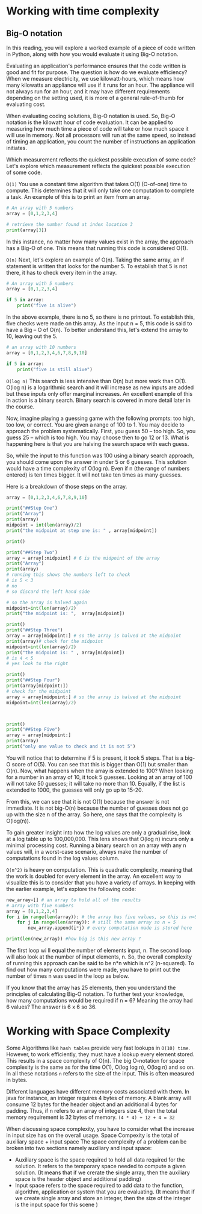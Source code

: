 # Working with time complexity
## Big-O notation
In this reading, you will explore a worked example of a piece of code written in Python, along with how you would evaluate it using Big-O notation. 

Evaluating an application's performance ensures that the code written is good and fit for purpose. The question is how do we evaluate efficiency? When we measure electricity, we use kilowatt-hours, which means how many kilowatts an appliance will use if it runs for an hour. The appliance will not always run for an hour, and it may have different requirements depending on the setting used, it is more of a general rule-of-thumb for evaluating cost. 

When evaluating coding solutions, Big-O notation is used. So, Big-O notation is the kilowatt hour of code evaluation. It can be applied to measuring how much time a piece of code will take or how much space it will use in memory. Not all processors will run at the same speed, so instead of timing an application, you count the number of instructions an application initiates. 

Which measurement reflects the quickest possible execution of some code?
Let's explore which measurement reflects the quickest possible execution of some code.

`O(1)`
You use a constant time algorithm that takes O(1) (O-of-one) time to compute. This determines that it will only take one computation to complete a task. An example of this is to print an item from an array. 
```python
# An array with 5 numbers 
array = [0,1,2,3,4]

# retrieve the number found at index location 3 
print(array[3]) 
```
In this instance, no matter how many values exist in the array, the approach has a Big-O of one. This means that running this code is considered O(1). 

`O(n)`
Next, let's explore an example of O(n). Taking the same array, an if statement is written that looks for the number 5. To establish that 5 is not there, it has to check every item in the array. 
```python
# An array with 5 numbers 
array = [0,1,2,3,4] 

if 5 in array:
    print("five is alive")
```
In the above example, there is no 5, so there is no printout. To establish this, five checks were made on this array. As the input n = 5, this code is said to have a Big – O of O(n). To better understand this, let's extend the array to 10, leaving out the 5. 
```python
# an array with 10 numbers 
array = [0,1,2,3,4,6,7,8,9,10]

if 5 in array:
    print("five is still alive")
```
`O(log n)`
This search is less intensive than O(n) but more work than O(1). O(log n) is a logarithmic search and it will increase as new inputs are added but these inputs only offer marginal increases. An excellent example of this in action is a binary search. Binary search is covered in more detail later in the course. 

Now, imagine playing a guessing game with the following prompts: too high, too low, or correct. You are given a range of 100 to 1. You may decide to approach the problem systematically. First, you guess 50 – too high. So, you guess 25 – which is too high. You may choose then to go 12 or 13. What is happening here is that you are halving the search space with each guess. 

So, while the input to this function was 100 using a binary search approach, you should come upon the answer in under 5 or 6 guesses. This solution would have a time complexity of O(log n). Even if n (the range of numbers entered) is ten times bigger. It will not take ten times as many guesses. 

Here is a breakdown of those steps on the array. 
```python
array = [0,1,2,3,4,6,7,8,9,10]

print("##Step One")
print("Array")
print(array)
midpoint = int(len(array)/2)
print("the midpoint at step one is: " , array[midpoint])

print()

print("##Step Two")
array = array[:midpoint] # 6 is the midpoint of the array 
print("Array")
print(array)
# running this shows the numbers left to check 
# is 5 < 3 
# no 
# so discard the left hand side 

# so the array is halved again 
midpoint=int(len(array)/2)
print("the midpoint is: ",  array[midpoint])

print()
print("##Step Three") 
array = array[midpoint:] # so the array is halved at the midpoint
print(array)# check for the midpoint 
midpoint=int(len(array)/2)
print("the midpoint is: " , array[midpoint])
# is 4 < 5 
# yes look to the right

print()
print("##Step Four") 
print(array[midpoint:]) 
# check for the midpoint 
array = array[midpoint:] # so the array is halved at the midpoint
midpoint=int(len(array)/2)



print()
print("##Step Five") 
array = array[midpoint:] 
print(array)
print("only one value to check and it is not 5")
```
You will notice that to determine if 5 is present, it took 5 steps. That is a big-O score of O(5). You can see that this is bigger than O(1) but smaller than O(n). Now, what happens when the array is extended to 100? When looking for a number in an array of 10, it took 5 guesses. Looking at an array of 100 will not take 50 guesses; it will take no more than 10. Equally, if the list is extended to 1000, the guesses will only go up to 15-20. 

From this, we can see that it is not O(1) because the answer is not immediate. It is not big-O(n) because the number of guesses does not go up with the size n of the array. So here, one says that the complexity is O(log(n)). 

To gain greater insight into how the log values are only a gradual rise, look at a log table up to 100,000,000. This lens shows that O(log n) incurs only a minimal processing cost. Running a binary search on an array with any n values will, in a worst-case scenario, always make the number of computations found in the log values column. 

`O(n^2)` is heavy on computation. This is quadratic complexity, meaning that the work is doubled for every element in the array. An excellent way to visualize this is to consider that you have a variety of arrays. In keeping with the earlier example, let's explore the following code:
```python
new_array=[] # an array to hold all of the results 
# array with five numbers 
array = [0,1,2,3,4]
for i in range(len(array)): # the array has five values, so this is n=5 
    for j in range(len(array)): # still the same array so n = 5 
        new_array.append(i*j) # every computation made is stored here 

print(len(new_array)) #how big is this new array ? 
```
The first loop wi   ll equal the number of elements input, n. The second loop will also look at the number of input elements, n. So, the overall complexity of running this approach can be said to be n*n which is n^2 (n-squared). To find out how many computations were made, you have to print out the number of times n was used in the loop as below.

If you know that the array has 25 elements, then you understand the principles of calculating Big-O notation. To further test your knowledge, how many computations would be required if n = 6? Meaning the array had 6 values? The answer is 6 x 6 so 36. 

# Working with Space Complexity
Some Algorithms like `hash tables` provide very fast lookups in `O(10) time`. However, to work efficiently, they must have a lookup every element stored. This results in a space complexity of O(n). The big O-notation for space complexity is the same as for the time O(1), O(log log n), O(log n) and so on.
In all these notations `n` refers to the size of the input. This is often measured in bytes.

 Different languages have different memory costs associated with them. In java for instance, an integer requires 4 bytes of memory. A blank array will consume 12 bytes for the header object and an additional 4 bytes for padding. Thus, if n refers to an array of integers size 4, then the total memory requirement is 32 bytes of memory.
`(4 * 4) + 12 + 4 = 32`

When discussing space complexity, you have to consider what the increase in input size has on the overall usage. Space Compexity is the total of auxiliary space + input space The space complexity of a problem can be broken into two sections namely auxiliary and input space:
- Auxiliary space is the space required to hold all data required for the solution. It refers to the temporary space needed to compute a given solution. (It means that if we crerate the single array, then the auxiliary space is the header object and additional padding)
- Input space refers to the space required to add data to the function, algorithm, application or system that you are evaluating. (It means that if we create single array and store an integer, then the size of the integer is the input space for this scene )
